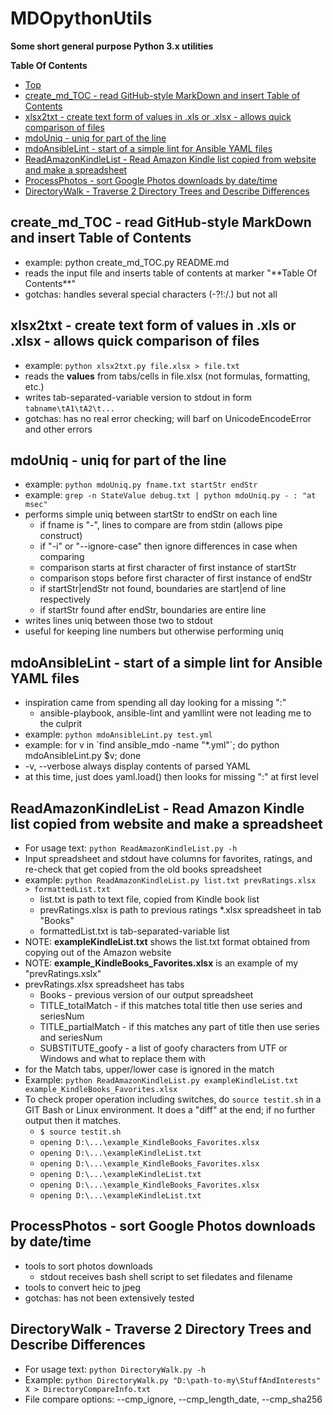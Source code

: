 # MDOpythonUtils
**Some short general purpose Python 3.x utilities**

**Table Of Contents**
* [Top](#mdopythonutils "Top")
* [create_md_TOC - read GitHub-style MarkDown and insert Table of Contents](#create_md_toc-\--read-github\-style-markdown-and-insert-table-of-contents "create_md_TOC - read GitHub-style MarkDown and insert Table of Contents")
* [xlsx2txt - create text form of values in .xls or .xlsx - allows quick comparison of files](#xlsx2txt-\--create-text-form-of-values-in-xls-or-xlsx-\--allows-quick-comparison-of-files "xlsx2txt - create text form of values in .xls or .xlsx - allows quick comparison of files")
* [mdoUniq - uniq for part of the line](#mdouniq-\--uniq-for-part-of-the-line "mdoUniq - uniq for part of the line")
* [mdoAnsibleLint - start of a simple lint for Ansible YAML files](#mdoansiblelint-\--start-of-a-simple-lint-for-ansible-yaml-files "mdoAnsibleLint - start of a simple lint for Ansible YAML files")
* [ReadAmazonKindleList - Read Amazon Kindle list copied from website and make a spreadsheet](#readamazonkindlelist-\--read-amazon-kindle-list-copied-from-website-and-make-a-spreadsheet "ReadAmazonKindleList - Read Amazon Kindle list copied from website and make a spreadsheet")
* [ProcessPhotos - sort Google Photos downloads by date/time](#processphotos-\--sort-google-photos-downloads-by-datetime "ProcessPhotos - sort Google Photos downloads by date/time")
* [DirectoryWalk - Traverse 2 Directory Trees and Describe Differences](#directorywalk-\--traverse-2-directory-trees-and-describe-differences "DirectoryWalk - Traverse 2 Directory Trees and Describe Differences")

## create_md_TOC - read GitHub-style MarkDown and insert Table of Contents
- example: python create_md_TOC.py README.md
- reads the input file and inserts table of contents at marker "\*\*Table Of Contents\*\*"
- gotchas: handles several special characters (-?!:/.) but not all

## xlsx2txt - create text form of values in .xls or .xlsx - allows quick comparison of files
- example: `python xlsx2txt.py file.xlsx > file.txt`
- reads the **values** from tabs/cells in file.xlsx (not formulas, formatting, etc.)
- writes tab-separated-variable version to stdout in form `tabname\tA1\tA2\t...`
- gotchas: has no real error checking; will barf on UnicodeEncodeError and other errors

## mdoUniq - uniq for part of the line
- example: `python mdoUniq.py fname.txt startStr endStr`
- example: `grep -n StateValue debug.txt | python mdoUniq.py - : "at msec"`
- performs simple uniq between startStr to endStr on each line
  - if fname is "-", lines to compare are from stdin (allows pipe construct)
  - if "-i" or "--ignore-case" then ignore differences in case when comparing
  - comparison starts at first character of first instance of startStr
  - comparison stops before first character of first instance of endStr
  - if startStr|endStr not found, boundaries are start|end of line respectively
  - if startStr found after endStr, boundaries are entire line
- writes lines uniq between those two to stdout
- useful for keeping line numbers but otherwise performing uniq

## mdoAnsibleLint - start of a simple lint for Ansible YAML files
- inspiration came from spending all day looking for a missing ":"
  - ansible-playbook, ansible-lint and yamllint were not leading me to the culprit
- example: `python mdoAnsibleLint.py test.yml`
- example: for v in \`find ansible_mdo -name "*.yml"\`; do python mdoAnsibleLint.py $v; done
- -v, --verbose  always display contents of parsed YAML
- at this time, just does yaml.load() then looks for missing ":" at first level

## ReadAmazonKindleList - Read Amazon Kindle list copied from website and make a spreadsheet
- For usage text: `python ReadAmazonKindleList.py -h`
- Input spreadsheet and stdout have columns for favorites, ratings, and re-check that get copied from the old books spreadsheet
- example: `python ReadAmazonKindleList.py list.txt prevRatings.xlsx  > formattedList.txt`
  - list.txt is path to text file, copied from Kindle book list
  - prevRatings.xlsx is path to previous ratings *.xlsx spreadsheet in tab "Books"
  - formattedList.txt is tab-separated-variable list
- NOTE: **exampleKindleList.txt** shows the list.txt format obtained from copying out of the Amazon website
- NOTE: **example_KindleBooks_Favorites.xlsx** is an example of my "prevRatings.xslx"
- prevRatings.xlsx spreadsheet has tabs
  - Books                - previous version of our output spreadsheet
  - TITLE_totalMatch     - if this matches total title then use series and seriesNum
  - TITLE_partialMatch   - if this matches any part of title then use series and seriesNum
  - SUBSTITUTE_goofy     - a list of goofy characters from UTF or Windows and what to replace them with
- for the Match tabs, upper/lower case is ignored in the match
- Example: `python ReadAmazonKindleList.py exampleKindleList.txt example_KindleBooks_Favorites.xlsx`
- To check proper operation including switches, do `source testit.sh` in a GIT Bash or Linux environment. It does a "diff" at the end; if no further output then it matches.
  - `$ source testit.sh`
  - `opening D:\...\example_KindleBooks_Favorites.xlsx`
  - `opening D:\...\exampleKindleList.txt`
  - `opening D:\...\example_KindleBooks_Favorites.xlsx`
  - `opening D:\...\exampleKindleList.txt`
  - `opening D:\...\example_KindleBooks_Favorites.xlsx`
  - `opening D:\...\exampleKindleList.txt`

## ProcessPhotos - sort Google Photos downloads by date/time
- tools to sort photos downloads
  - stdout receives bash shell script to set filedates and filename
- tools to convert heic to jpeg
- gotchas: has not been extensively tested

## DirectoryWalk - Traverse 2 Directory Trees and Describe Differences
- For usage text: `python DirectoryWalk.py -h`
- Example: `python DirectoryWalk.py "D:\path-to-my\StuffAndInterests" X > DirectoryCompareInfo.txt`
- File compare options: --cmp_ignore, --cmp_length_date, --cmp_sha256
